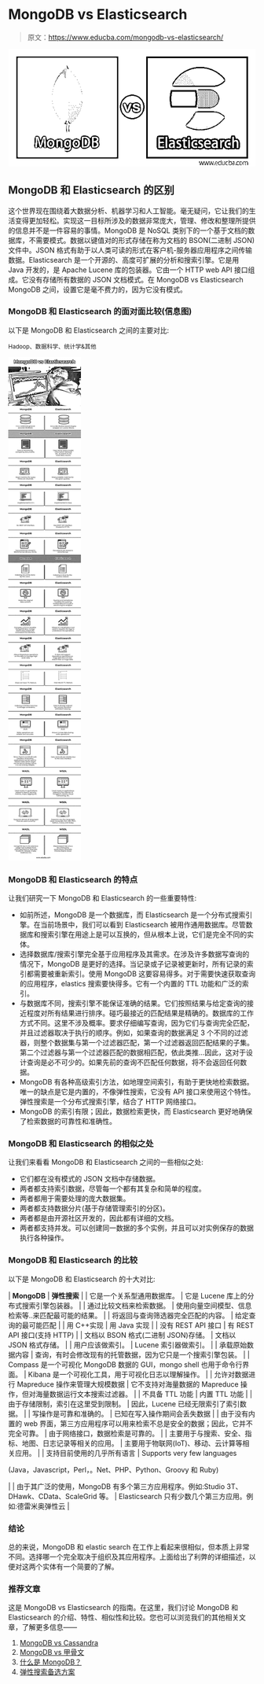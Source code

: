 # MongoDB vs Elasticsearch

> 原文：<https://www.educba.com/mongodb-vs-elasticsearch/>

![MongoDB-vs-Elasticsearch](img/77c93bcd5477f37105984ddfb1fb4d06.png)



## MongoDB 和 Elasticsearch 的区别

这个世界现在围绕着大数据分析、机器学习和人工智能。毫无疑问，它让我们的生活变得更加轻松。实现这一目标所涉及的数据非常庞大，管理、修改和整理所提供的信息并不是一件容易的事情。MongoDB 是 NoSQL 类别下的一个基于文档的数据库，不需要模式。数据以键值对的形式存储在称为文档的 BSON(二进制 JSON)文件中。JSON 格式有助于以人类可读的形式在客户机-服务器应用程序之间传输数据。Elasticsearch 是一个开源的、高度可扩展的分析和搜索引擎。它是用 Java 开发的，是 Apache Lucene 库的包装器。它由一个 HTTP web API 接口组成。它没有存储所有数据的 JSON 文档模式。在 MongoDB vs Elasticsearch MongoDB 之间，设置它是毫不费力的，因为它没有模式。

### MongoDB 和 Elasticsearch 的面对面比较(信息图)

以下是 MongoDB 和 Elasticsearch 之间的主要对比:

<small>Hadoop、数据科学、统计学&其他</small>

![MongoDB vs Elasticsearch info](img/87d6f8c83f16eda6eb9b7a156ac426e0.png)



### MongoDB 和 Elasticsearch 的特点

让我们研究一下 MongoDB 和 Elasticsearch 的一些重要特性:

*   如前所述，MongoDB 是一个数据库，而 Elasticsearch 是一个分布式搜索引擎。在当前场景中，我们可以看到 Elasticsearch 被用作通用数据库。尽管数据库和搜索引擎在用途上是可以互换的，但从根本上说，它们是完全不同的实体。
*   选择数据库/搜索引擎完全基于应用程序及其需求。在涉及许多数据写查询的情况下，MongoDB 是更好的选择。当记录或子记录被更新时，所有记录的索引都需要被重新索引。使用 MongoDB 这要容易得多。对于需要快速获取查询的应用程序，elastics 搜索要快得多。它有一个内置的 TTL 功能和广泛的索引。
*   与数据库不同，搜索引擎不能保证准确的结果。它们按照结果与给定查询的接近程度对所有结果进行排序。碰巧最接近的匹配结果是精确的。数据库的工作方式不同。这里不涉及概率。要求仔细编写查询，因为它们与查询完全匹配，并且过滤器取决于执行的顺序。例如，如果查询的数据满足 3 个不同的过滤器，则整个数据集与第一个过滤器匹配，第一个过滤器返回匹配结果的子集。第二个过滤器与第一个过滤器匹配的数据相匹配，依此类推…因此，这对于设计查询是必不可少的。如果先前的查询不匹配任何数据，将不会返回任何数据。
*   MongoDB 有各种高级索引方法，如地理空间索引，有助于更快地检索数据。唯一的缺点是它是内置的，不像弹性搜索，它没有 API 接口来使用这个特性。弹性搜索是一个分布式搜索引擎，结合了 HTTP 网络接口。
*   MongoDB 的索引有限；因此，数据检索更快，而 Elasticsearch 更好地确保了检索数据的可靠性和准确性。

### MongoDB 和 Elasticsearch 的相似之处

让我们来看看 MongoDB 和 Elasticsearch 之间的一些相似之处:

*   它们都在没有模式的 JSON 文档中存储数据。
*   两者都支持索引数据，尽管每一个都有其复杂和简单的程度。
*   两者都用于需要处理的庞大数据集。
*   两者都支持数据分片(基于存储管理索引的分区)。
*   两者都是由开源社区开发的，因此都有详细的文档。
*   两者都支持并发。可以创建同一数据的多个实例，并且可以对实例保存的数据执行各种操作。

### MongoDB 和 Elasticsearch 的比较

以下是 MongoDB 和 Elasticsearch 的十大对比:

| **MongoDB** | **弹性搜索** |
| 它是一个关系型通用数据库。 | 它是 Lucene 库上的分布式搜索引擎包装器。 |
| 通过比较文档来检索数据。 | 使用向量空间模型、信息检索等..来匹配最可能的结果。 |
| 将返回与查询筛选器完全匹配的内容。 | 给定查询的最可能匹配 |
| 用 C++实现 | 用 Java 实现 |
| 没有 REST API 接口 | 有 REST API 接口(支持 HTTP) |
| 文档以 BSON 格式(二进制 JSON)存储。 | 文档以 JSON 格式存储。 |
| 用户应该做索引。 | Lucene 索引器做索引。 |
| 承载原始数据内容 | 查询，有时会修改现有的托管数据，因为它只是一个搜索引擎包装。 |
| Compass 是一个可视化 MongoDB 数据的 GUI，mongo shell 也用于命令行界面。 | Kibana 是一个可视化工具，用于可视化日志以理解操作。 |
| 允许对数据进行 Mapreduce 操作来管理大规模数据 | 它不支持对海量数据的 Mapreduce 操作，但对海量数据运行文本搜索过滤器。 |
| 不具备 TTL 功能 | 内置 TTL 功能 |
| 由于存储限制，索引在这里受到限制。 | 因此，Lucene 已经无限索引了索引数据。 |
| 写操作是可靠和准确的。 | 已知在写入操作期间会丢失数据 |
| 由于没有内置的 web 界面，第三方应用程序可以用来检索不总是安全的数据；因此，它并不完全可靠。 | 由于网络接口，数据检索是可靠的。 |
| 主要用于与搜索、安全、指标、地图、日志记录等相关的应用。 | 主要用于物联网(IoT)、移动、云计算等相关应用。 |
| 支持目前使用的几乎所有语言 | Supports very few languages

(Java，Javascript，Perl，。Net、PHP、Python、Groovy 和 Ruby)

 |
| 由于其广泛的使用，MongoDB 有多个第三方应用程序。例如:Studio 3T、DHawk、CData、ScaleGrid 等。 | Elasticsearch 只有少数几个第三方应用。例如:德雷米奥弹性云 |

### 结论

总的来说，MongoDB 和 elastic search 在工作上看起来很相似，但本质上非常不同。选择哪一个完全取决于组织及其应用程序。上面给出了利弊的详细描述，以便对这两个实体有一个简要的了解。

### 推荐文章

这是 MongoDB vs Elasticsearch 的指南。在这里，我们讨论 MongoDB 和 Elasticsearch 的介绍、特性、相似性和比较。您也可以浏览我们的其他相关文章，了解更多信息——

1.  [MongoDB vs Cassandra](https://www.educba.com/mongodb-vs-cassandra/)
2.  [MongoDB vs 甲骨文](https://www.educba.com/mongodb-vs-oracle/)
3.  [什么是 MongoDB？](https://www.educba.com/what-is-mongodb/)
4.  [弹性搜索备选方案](https://www.educba.com/elasticsearch-alternatives/)





